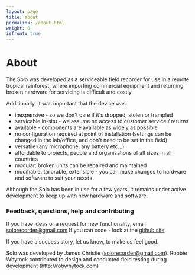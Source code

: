```yaml
---
layout: page
title: about
permalink: /about.html
weight: 6
isfront: true
---
```


# About

The Solo was developed as a serviceable field recorder for use in a
remote tropical rainforest, where importing commercial equipment and
returning broken hardware for servicing is difficult and costly.

Additionally, it was important that the device was:

* inexpensive - so we don't care if it's dropped, stolen or trampled
* servicable in-situ - we assume no access to customer service / returns
* available - components are available as widely as possible
* no configuration required at point of installation (settings can be changed in the lab/office, and don't need to be set in the field)
* versatile (any microphone, any battery etc...)
* affordable to projects, people and organisations of all sizes in all countries
* modular: broken units can be repaired and maintained
* modifiable, tailorable, extensible - you can make changes to hardware and software to suit your needs

Although the Solo has been in use for a few years, it remains under
active development to keep up with new hardware and software.

### Feedback, questions, help and contributing

If you have ideas or a request for new functionality, email
solorecorder@gmail.com If you can code - look at the [github
site](www.github.com/solo-system).

If you have a success story, let us know, to make us feel good.

Solo was developed by James Christie (solorecorder@gmail.com).
Robbie Whytock contributed to design and conducted field testing 
during development (http://robwhytock.com)
